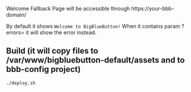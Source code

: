 Welcome Fallback Page will be accessible through https://your-bbb-domain/

By default it shows `Welcome to BigBlueButton!`
When it contains param ?errors= it will show the error instead.

## Build (it will copy files to /var/www/bigbluebutton-default/assets and to bbb-config project)
```
./deploy.sh
```
